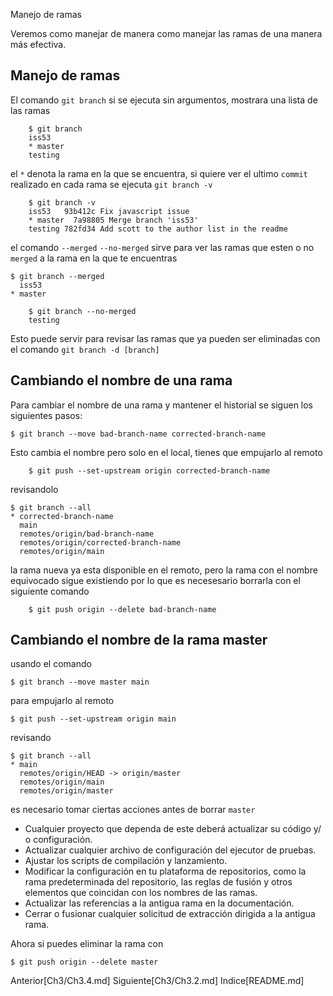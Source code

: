  Manejo de ramas

Veremos como manejar de manera como manejar las ramas de una manera más efectiva.

## Manejo de ramas
El comando `git branch` si se ejecuta sin argumentos, mostrara una lista de las ramas
```
    $ git branch
    iss53
    * master
    testing
```
el `*` denota la rama en la que se encuentra, si quiere ver el ultimo `commit` realizado en cada rama se ejecuta `git branch -v`
```
    $ git branch -v
    iss53   93b412c Fix javascript issue
    * master  7a98805 Merge branch 'iss53'
    testing 782fd34 Add scott to the author list in the readme
```
el comando `--merged` `--no-merged` sirve para ver las ramas que esten o no `merged` a la rama en la que te encuentras
```
$ git branch --merged
  iss53
* master
```

```
    $ git branch --no-merged
    testing
```
Esto puede servir para revisar las ramas que ya pueden ser eliminadas con el comando `git branch -d [branch]`

## Cambiando el nombre de una rama
Para cambiar el nombre de una rama y mantener el historial se siguen los siguientes pasos:
```
$ git branch --move bad-branch-name corrected-branch-name
```
Esto cambia el nombre pero solo en el local, tienes que empujarlo al remoto
```
    $ git push --set-upstream origin corrected-branch-name
```
revisandolo
```
$ git branch --all
* corrected-branch-name
  main
  remotes/origin/bad-branch-name
  remotes/origin/corrected-branch-name
  remotes/origin/main
```
la rama nueva ya esta disponible en el remoto, pero la rama con el nombre equivocado sigue existiendo por lo que es necesesario borrarla con el siguiente comando
```
    $ git push origin --delete bad-branch-name
```

## Cambiando el nombre de la rama master
usando el comando
```
$ git branch --move master main
```
para empujarlo al remoto
```
$ git push --set-upstream origin main
```
revisando
```
$ git branch --all
* main
  remotes/origin/HEAD -> origin/master
  remotes/origin/main
  remotes/origin/master
```
es necesario tomar ciertas acciones antes de borrar `master`

- Cualquier proyecto que dependa de este deberá actualizar su código y/ o configuración.
- Actualizar cualquier archivo de configuración del ejecutor de pruebas.
- Ajustar los scripts de compilación y lanzamiento.
- Modificar la configuración en tu plataforma de repositorios, como la rama predeterminada del repositorio, las reglas de fusión y otros elementos que coincidan con los nombres de las ramas.
- Actualizar las referencias a la antigua rama en la documentación.
- Cerrar o fusionar cualquier solicitud de extracción dirigida a la antigua rama.

Ahora si puedes eliminar la rama con
```
$ git push origin --delete master
```

Anterior[Ch3/Ch3.4.md]
Siguiente[Ch3/Ch3.2.md]
Indice[README.md]